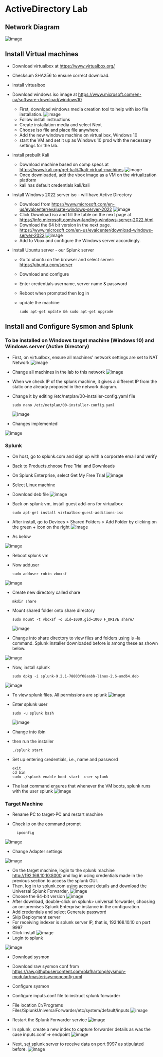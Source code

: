 # ActiveDirectory Lab
## Network Diagram
![image](https://github.com/Mutimber/Active-Directory/assets/113706552/38a6abbd-bb32-44ff-a1d8-e9e7e8f1435f)

## Install Virtual machines
- Download virtualbox at https://www.virtualbox.org/
- Checksum SHA256 to ensure correct download.
- Install virtualbox
- Download windows iso image at https://www.microsoft.com/en-ca/software-download/windows10
  - First, download windows media creation tool to help with iso file installation.
![image](https://github.com/Mutimber/Active-Directory/assets/113706552/cb56f32d-52ac-48f2-b721-50a892df4b1a)
  - Follow install instructions
  - Create installation media and select Next
  - Choose iso file and place file anywhere.
  - Add the new windows machine on virtual box, Windows 10
  - start the VM and set it up as Windows 10 prod with the necessary settings for the lab.
- Install prebuilt Kali
  - Download machine based on comp specs at https://www.kali.org/get-kali/#kali-virtual-machines
  ![image](https://github.com/Mutimber/Active-Directory/assets/113706552/e6670281-a76d-42bb-a065-391fc74a0147)
  - Once downloaded, add the vbox image as a VM on the virtualization platform
  - kali has default credentials kali/kali
- Install Windows 2022 server iso - will have Active Directory 
  - Download from https://www.microsoft.com/en-us/evalcenter/evaluate-windows-server-2022
    ![image](https://github.com/Mutimber/Active-Directory/assets/113706552/e96dd20d-aa97-43f8-848c-cce0ea4474a7)
  -  Click Download iso and fill the table on the next page at https://info.microsoft.com/ww-landing-windows-server-2022.html
  -  Download the 64 bit version in the next page. https://www.microsoft.com/en-us/evalcenter/download-windows-server-2022
 ![image](https://github.com/Mutimber/Active-Directory/assets/113706552/75387ac8-b995-4f44-8b8b-754c1a0d6561)
  - Add to Vbox and configure the Windows server accordingly.

- Install Ubuntu  server - our Splunk server
  - Go to ubuntu on the browser and select server: https://ubuntu.com/server
  - Download and configure
  - Enter credentials username, server name & password
  - Reboot when prompted then log in
  - update the machine

        sudo apt-get update && sudo apt-get upgrade
    
## Install and Configure Sysmon and Splunk
### To be installed on Windows target machine (Windows 10) and Windows server (Active Directory)
- First, on  virtualbox, ensure all machines' network settings are set to NAT Network
  ![image](https://github.com/Mutimber/Active-Directory/assets/113706552/19aadd87-dff1-4d99-b67e-24b271e8beb4)
- Change all machines in the lab to this network
  ![image](https://github.com/Mutimber/Active-Directory/assets/113706552/3ff65c2e-0504-4558-9049-1b1532222cca)
- When we check IP of the splunk machine, it gives a different IP from the static one already proposed in the network diagram.
- Change it by editing /etc/netplan/00-installer-config.yaml file

      sudo nano /etc/netplan/00-installer-config.yaml
  ![image](https://github.com/Mutimber/Active-Directory/assets/113706552/f9485904-07bc-4fbe-ad31-14c6c6081968)
- Changes implemented

![image](https://github.com/Mutimber/Active-Directory/assets/113706552/5f5320ee-69d3-453c-9534-69cc418405db)

### Splunk
- On host, go to splunk.com and sign up with a corporate email and verify
- Back to Products,choose Free Trial and Downloads
- On Splunk Enterprise, select Get My Free Trial
![image](https://github.com/Mutimber/Active-Directory/assets/113706552/e73422b7-2d91-4848-a2a9-5ad400f0a19c)
- Select Linux machine
- Download deb file
![image](https://github.com/Mutimber/Active-Directory/assets/113706552/f65d0a31-2370-436c-b0a3-ff76f93323e7)
- Back on splunk vm, install guest add-ons for virtualbox

      sudo apt-get install virtualbox-guest-additions-iso

- After install, go to Devices > Shared Folders > Add Folder by clicking on the green + icon on the right
![image](https://github.com/Mutimber/Active-Directory/assets/113706552/940a2402-113c-446e-b470-14a419b9e90e)
- As below

![image](https://github.com/Mutimber/Active-Directory/assets/113706552/e59a5804-7dc2-46f1-93a6-fdddb35c4854)
- Reboot splunk vm
- Now adduser

      sudo adduser robin vboxsf
![image](https://github.com/Mutimber/Active-Directory/assets/113706552/f75452e7-d3b6-4b28-a9f9-96f57c9dbc8f)

- Create new directory called share

      mkdir share
- Mount shared folder onto share directory

      sudo mount -t vboxsf -o uid=1000,gid=1000 F_DRIVE share/
  ![image](https://github.com/Mutimber/Active-Directory/assets/113706552/fc4fab83-5c5a-4a65-9c25-5fc96259ea60)

- Change into share directory to view files and folders using ls -la command. Splunk installer downloaded before is among these as shown below.

 ![image](https://github.com/Mutimber/Active-Directory/assets/113706552/2ae34d9a-72d0-41bb-9771-1a623dfcc7c2)

- Now, install splunk

      sudo dpkg -i splunk-9.2.1-78803f08aabb-linux-2.6-amd64.deb
![image](https://github.com/Mutimber/Active-Directory/assets/113706552/5bd8b9cd-3bbc-4251-8390-2bbc96f43acd)

- To view splunk files. All permissions are splunk
![image](https://github.com/Mutimber/Active-Directory/assets/113706552/73f4afc6-68cc-4a1c-858f-b606cbfa5bf0)
- Enter splunk user

      sudo -u splunk bash
  ![image](https://github.com/Mutimber/Active-Directory/assets/113706552/8ebc9bbf-47f3-4868-a0ee-46be99e84203)

- Change into /bin
- then run the installer

      ./splunk start
- Set up entering credentials, i.e., name and password

      exit
      cd bin
      sudo ./splunk enable boot-start -user splunk
- The last command ensures that whenever the VM boots, splunk runs with the user splunk
![image](https://github.com/Mutimber/Active-Directory/assets/113706552/40816e06-8783-4803-80be-553ca5bc575a)

### Target Machine
- Rename PC to target-PC and restart machine
- Check ip on the command prompt

        ipconfig
![image](https://github.com/Mutimber/Active-Directory/assets/113706552/c7849408-708d-415b-8274-161b73f27586)
- Change Adapter settings
  
![image](https://github.com/Mutimber/Active-Directory/assets/113706552/17d2b5bc-4c90-4c15-b53a-e0733b2a774d)

- On the target machine, login to the splunk machine http://192.168.10.10:8000 and log in using credentials made in the previous section to access the splunk GUI.
- Then, log in to splunk.com using account details and download the Universal Splunk Forwarder.
![image](https://github.com/Mutimber/Active-Directory/assets/113706552/c9773c22-3740-4581-aad2-c74c2f4b2431)
- Choose the 64-bit version
![image](https://github.com/Mutimber/Active-Directory/assets/113706552/f179321b-49a6-45a2-a520-26ec91f71a8e)
- After download, double-click on splunk> universal forwarder, choosing an on-premises Splunk Enterprise instance in the configuration.
- Add credentials and select Generate password
- Skip Deployment server
- For receiving indexer is splunk server IP, that is, 192.168.10.10 on port 9997
- Click install
![image](https://github.com/Mutimber/Active-Directory/assets/113706552/ffd76a8a-88b8-437a-abde-66a96854b23c)
- Login to splunk

![image](https://github.com/Mutimber/Active-Directory/assets/113706552/ce0ea50f-9adc-4f3f-817a-6e5b68f794f7)

- Download sysmon
- Download raw sysmon conf from https://raw.githubusercontent.com/olafhartong/sysmon-modular/master/sysmonconfig.xml
- Configure sysmon
- Configure inputs.conf file to instruct splunk forwarder
- File location C:/Programs Files/SplunkUniversalForwarder/etc/system/default/inputs
  ![image](https://github.com/Mutimber/Active-Directory/assets/113706552/4b02e128-5889-4693-8b30-2603d93dbc7f)
- Restart the Splunk Forwarder service
  ![image](https://github.com/Mutimber/Active-Directory/assets/113706552/2f0b0de4-b93a-475b-bd56-e54346dc913a)
- In splunk, create a new index to capture forwarder details as was the case inputs.conf => endpoint
![image](https://github.com/Mutimber/Active-Directory/assets/113706552/8758952b-3cdf-449e-9a4e-b6758abd1775)

- Next, set splunk server to receive data on port 9997 as stipulated before.
  ![image](https://github.com/Mutimber/Active-Directory/assets/113706552/1fea4afd-7ee1-4880-852e-bdb5aa3b1ae2)



